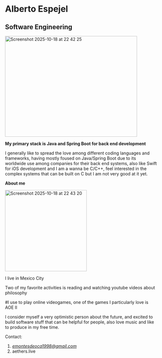 # Alberto Espejel

## Software Engineering

<img width="435" height="331" alt="Screenshot 2025-10-18 at 22 42 25" src="https://github.com/user-attachments/assets/84840834-9581-4a19-85cf-c44481cfd8fc" />



**My primary stack is Java and Spring Boot for back end development**

I generally like to spread the love among different coding languages and frameworks, having mostly foused on Java/Spring Boot due to its worldwide use among companies for their back end systems, also like Swift for iOS development and I am a wanna be C/C++, feel interested in the complex systems that can be built on C but I am not very good at it yet.

**About me**

<img width="269" height="267" alt="Screenshot 2025-10-18 at 22 43 20" src="https://github.com/user-attachments/assets/b51f2d1a-75f8-4fa7-8a5b-a76f26d2cd64" />




I live in Mexico City

Two of my favorite activities is reading and watching youtube videos about philosophy

#I use to play online videogames, one of the games I particularly love is AOE II

I consider myself a very optimistic person about the future, and excited to build software stuff that can be helpful for people, also love music and like to produce in my free time.



Contact:

1. *emontesdeoca1998@gmail.com*
2. aethers.live



